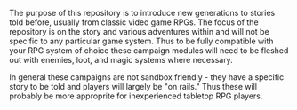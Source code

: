 The purpose of this repository is to introduce new generations to stories told before, usually from classic video game RPGs.
The focus of the repository is on the story and various adventures within and will not be specific to any particular game
system.  Thus to be fully compatible with your RPG system of choice these campaign modules will need to be fleshed out with
enemies, loot, and magic systems where necessary.

In general these campaigns are not sandbox friendly - they have a specific story to be told and players will largely be
"on rails."  Thus these will probably be more approprite for inexperienced tabletop RPG players.
